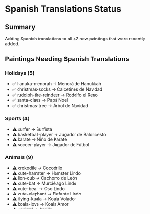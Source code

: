 # Spanish Translations Status

## Summary
Adding Spanish translations to all 47 new paintings that were recently added.

## Paintings Needing Spanish Translations

### Holidays (5)
- ✅ hanuka-menorah → Menorá de Hanukkah
- ✅ christmas-socks → Calcetines de Navidad  
- ✅ rudolph-the-reindeer → Rodolfo el Reno
- ✅ santa-claus → Papá Noel
- ✅ christmas-tree → Árbol de Navidad

### Sports (4)
- ⚠️ surfer → Surfista
- ⚠️ basketball-player → Jugador de Baloncesto
- ⚠️ karate → Niño de Karate
- ⚠️ soccer-player → Jugador de Fútbol

### Animals (9)
- ⚠️ crokodile → Cocodrilo
- ⚠️ cute-hamster → Hámster Lindo
- ⚠️ lion-cub → Cachorro de León
- ⚠️ cute-bat → Murciélago Lindo
- ⚠️ cute-bear → Oso Lindo
- ⚠️ cute-elephant → Elefante Lindo
- ⚠️ flying-kuala → Koala Volador
- ⚠️ koala-love → Koala Amor
- ⚠️ squirrel → Ardilla

### Characters (14)
- ⚠️ clown → Payaso Feliz
- ⚠️ girl-playing-guitar → Niña Tocando Guitarra
- ⚠️ princess-in-the-wood → Princesa en el Bosque
- ⚠️ queen → Reina Real
- ⚠️ little-princess → Princesita
- ⚠️ astronaut → Astronauta
- ⚠️ cute-scarecrow → Espantapájaros Lindo
- ⚠️ student → Estudiante
- ⚠️ toy-builder → Constructor de Juguetes
- ⚠️ wizzard → Mago
- ⚠️ witch-hat → Sombrero de Bruja
- ⚠️ taylor-swift → Cantante Pop Star
- ⚠️ spider-man → Héroe Araña
- ⚠️ friendly-icecream → Helado Amigable

### Fantasy (6)
- ⚠️ unicorn → Unicornio Mágico
- ⚠️ fairy → Hada del Jardín
- ⚠️ fairy-butterfly → Hada Mariposa
- ⚠️ fairy-on-a-flower → Hada en una Flor
- ⚠️ super-dino → Super Dinosaurio
- ⚠️ mushroom-house → Casa de Hongos

### Mandalas (6) - Currently in Animals, need to move
- ⚠️ bird-mandala → Mandala de Pájaro
- ⚠️ elephant-mandala → Mandala de Elefante
- ⚠️ lion-mandala → Mandala de León
- ⚠️ tiger-mandala → Mandala de Tigre
- ⚠️ owl-mandala → Mandala de Búho
- ⚠️ meduza-mandala → Mandala de Medusa

### Nature (1)
- ⚠️ bonsai → Árbol Bonsái

---

## Quick Fix Commands

Run this in terminal to update all at once (from `/Users/guym/Documents/d/paiting`):

```bash
cd /Users/guym/Documents/d/paiting/tools
chmod +x fix_all_spanish_translations.sh
bash fix_all_spanish_translations.sh
```

This will:
1. Read translations from `all_new_paintings.json`
2. Update each painting via PUT API
3. Report success/failure for each

---

## Manual Verification

After running the script, verify with:

```bash
# Check how many are still missing
curl -s "http://localhost:8080/api/paintings?size=200" | jq '[.content[] | select(.titleEs == null)] | length'

# List which ones are missing
curl -s "http://localhost:8080/api/paintings?size=200" | jq -r '.content[] | select(.titleEs == null) | "- \(.urlKey)"'
```

---

## After Fix

1. Restart backend (to clear cache)
2. Refresh browser (Cmd+Shift+R)
3. Switch to Spanish (ES) and verify translations appear


